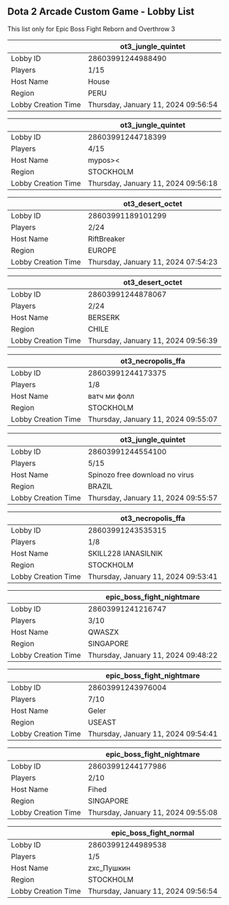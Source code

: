## Dota 2 Arcade Custom Game - Lobby List

This list only for Epic Boss Fight Reborn and Overthrow 3

|  | ot3_jungle_quintet |
| ------ | ------ |
| Lobby ID | 28603991244988490 |
| Players | 1/15 |
| Host Name | House |
| Region | PERU |
| Lobby Creation Time | Thursday, January 11, 2024 09:56:54 |


|  | ot3_jungle_quintet |
| ------ | ------ |
| Lobby ID | 28603991244718399 |
| Players | 4/15 |
| Host Name | mypos>< |
| Region | STOCKHOLM |
| Lobby Creation Time | Thursday, January 11, 2024 09:56:18 |


|  | ot3_desert_octet |
| ------ | ------ |
| Lobby ID | 28603991189101299 |
| Players | 2/24 |
| Host Name | RiftBreaker |
| Region | EUROPE |
| Lobby Creation Time | Thursday, January 11, 2024 07:54:23 |


|  | ot3_desert_octet |
| ------ | ------ |
| Lobby ID | 28603991244878067 |
| Players | 2/24 |
| Host Name | BERSERK |
| Region | CHILE |
| Lobby Creation Time | Thursday, January 11, 2024 09:56:39 |


|  | ot3_necropolis_ffa |
| ------ | ------ |
| Lobby ID | 28603991244173375 |
| Players | 1/8 |
| Host Name | ватч ми фолл |
| Region | STOCKHOLM |
| Lobby Creation Time | Thursday, January 11, 2024 09:55:07 |


|  | ot3_jungle_quintet |
| ------ | ------ |
| Lobby ID | 28603991244554100 |
| Players | 5/15 |
| Host Name | Spinozo free download no virus |
| Region | BRAZIL |
| Lobby Creation Time | Thursday, January 11, 2024 09:55:57 |


|  | ot3_necropolis_ffa |
| ------ | ------ |
| Lobby ID | 28603991243535315 |
| Players | 1/8 |
| Host Name | SKILL228 IANASILNIK |
| Region | STOCKHOLM |
| Lobby Creation Time | Thursday, January 11, 2024 09:53:41 |


|  | epic_boss_fight_nightmare |
| ------ | ------ |
| Lobby ID | 28603991241216747 |
| Players | 3/10 |
| Host Name | QWASZX |
| Region | SINGAPORE |
| Lobby Creation Time | Thursday, January 11, 2024 09:48:22 |


|  | epic_boss_fight_nightmare |
| ------ | ------ |
| Lobby ID | 28603991243976004 |
| Players | 7/10 |
| Host Name | Geler |
| Region | USEAST |
| Lobby Creation Time | Thursday, January 11, 2024 09:54:41 |


|  | epic_boss_fight_nightmare |
| ------ | ------ |
| Lobby ID | 28603991244177986 |
| Players | 2/10 |
| Host Name | Fihed |
| Region | SINGAPORE |
| Lobby Creation Time | Thursday, January 11, 2024 09:55:08 |


|  | epic_boss_fight_normal |
| ------ | ------ |
| Lobby ID | 28603991244989538 |
| Players | 1/5 |
| Host Name | zxc_Пушкин |
| Region | STOCKHOLM |
| Lobby Creation Time | Thursday, January 11, 2024 09:56:54 |


